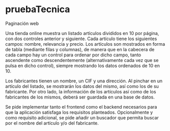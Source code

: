 # pruebaTecnica

Paginación web

Una tienda online muestra un listado artículos divididos en 10 por página, con dos controles
anterior y siguiente. Cada artículo tiene los siguientes campos: nombre, relevancia y precio.
Los artículos son mostrados en forma de tabla (mediante filas y columnas), de manera que en
la cabecera de cada campo hay un control para ordenar por dicho campo, tanto ascendente
como descendentemente (alternativamente cada vez que se pulsa en dicho control), siempre
mostrando los datos ordenados de 10 en 10.

Los fabricantes tienen un nombre, un CIF y una dirección. Al pinchar en un artículo del listado,
se mostrarán los datos del mismo, así como los de su fabricante.
Por otro lado, la información de los artículos así como de los fabricantes de los mismos, deberá
ser guardada en una base de datos.

Se pide implementar tanto el frontend como el backend necesarios para que la aplicación
satisfaga los requisitos planteados.
Opcionalmente y como requisito adicional, se pide añadir un buscador que permita buscar por
el nombre del artículo y/o del fabricante.
